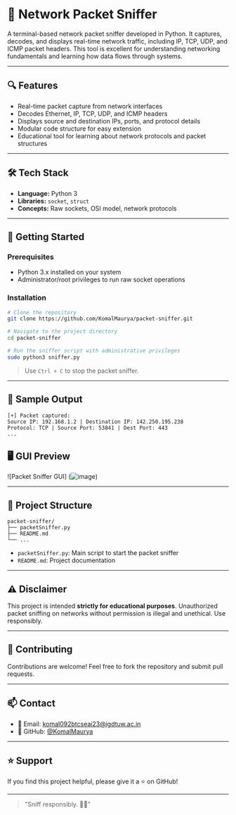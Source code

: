 # 📡 Network Packet Sniffer

A terminal-based network packet sniffer developed in Python. It captures, decodes, and displays real-time network traffic, including IP, TCP, UDP, and ICMP packet headers. This tool is excellent for understanding networking fundamentals and learning how data flows through systems.

---

## 🔍 Features

- Real-time packet capture from network interfaces
- Decodes Ethernet, IP, TCP, UDP, and ICMP headers
- Displays source and destination IPs, ports, and protocol details
- Modular code structure for easy extension
- Educational tool for learning about network protocols and packet structures

---

## 🛠️ Tech Stack

- **Language:** Python 3
- **Libraries:** `socket`, `struct`
- **Concepts:** Raw sockets, OSI model, network protocols

---

## 🚀 Getting Started

### Prerequisites

- Python 3.x installed on your system
- Administrator/root privileges to run raw socket operations

### Installation

```bash
# Clone the repository
git clone https://github.com/KomalMaurya/packet-sniffer.git

# Navigate to the project directory
cd packet-sniffer

# Run the sniffer script with administrative privileges
sudo python3 sniffer.py
```

> Use `Ctrl + C` to stop the packet sniffer.

---

## 🧪 Sample Output

```plaintext
[+] Packet captured:
Source IP: 192.168.1.2 | Destination IP: 142.250.195.238
Protocol: TCP | Source Port: 53841 | Dest Port: 443
...
```
## 🖥️ GUI Preview

![Packet Sniffer GUI]
(![image](https://github.com/user-attachments/assets/982d4463-202f-42fc-8463-08eed0c9c4bb))


---

## 📁 Project Structure

```plaintext
packet-sniffer/
├── packetSniffer.py
├── README.md
└── ...
```

- `packetSniffer.py`: Main script to start the packet sniffer
- `README.md`: Project documentation

---

## ⚠️ Disclaimer

This project is intended **strictly for educational purposes**. Unauthorized packet sniffing on networks without permission is illegal and unethical. Use responsibly.

---

## 🤝 Contributing

Contributions are welcome! Feel free to fork the repository and submit pull requests.

---

## 📫 Contact

- 📧 Email: [komal092btcseai23@igdtuw.ac.in](mailto:komal092btcseai23@igdtuw.ac.in)
- 🐙 GitHub: [@KomalMaurya](https://github.com/KomalMaurya)

---

## ⭐️ Support

If you find this project helpful, please give it a ⭐️ on GitHub!

---

> "Sniff responsibly. 🕵️‍♀️"
